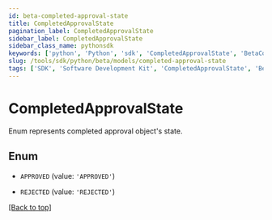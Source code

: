 ```yaml
---
id: beta-completed-approval-state
title: CompletedApprovalState
pagination_label: CompletedApprovalState
sidebar_label: CompletedApprovalState
sidebar_class_name: pythonsdk
keywords: ['python', 'Python', 'sdk', 'CompletedApprovalState', 'BetaCompletedApprovalState'] 
slug: /tools/sdk/python/beta/models/completed-approval-state
tags: ['SDK', 'Software Development Kit', 'CompletedApprovalState', 'BetaCompletedApprovalState']
---
```


# CompletedApprovalState

Enum represents completed approval object's state.

## Enum

* `APPROVED` (value: `'APPROVED'`)

* `REJECTED` (value: `'REJECTED'`)

[[Back to top]](#) 

